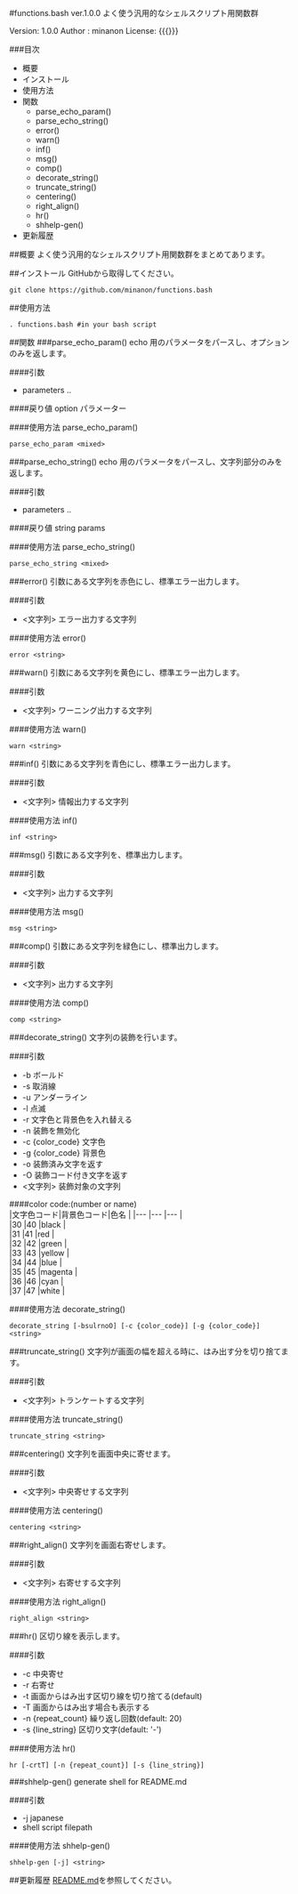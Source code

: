 #functions.bash ver.1.0.0
よく使う汎用的なシェルスクリプト用関数群

Version: 1.0.0
Author : minanon
License: {{{}}}


###目次
- 概要
- インストール
- 使用方法
- 関数
  - parse_echo_param()
  - parse_echo_string()
  - error()
  - warn()
  - inf()
  - msg()
  - comp()
  - decorate_string()
  - truncate_string()
  - centering()
  - right_align()
  - hr()
  - shhelp-gen()
- 更新履歴

##概要
よく使う汎用的なシェルスクリプト用関数群をまとめてあります。

##インストール
GitHubから取得してください。

    git clone https://github.com/minanon/functions.bash


##使用方法
```shell-session
. functions.bash #in your bash script
```

##関数
###parse_echo_param()
echo 用のパラメータをパースし、オプションのみを返します。

####引数
- parameters ..

####戻り値
option パラメーター

####使用方法	parse_echo_param()
```shell-session
parse_echo_param <mixed>
```

###parse_echo_string()
echo 用のパラメータをパースし、文字列部分のみを返します。

####引数
- parameters ..

####戻り値
string params

####使用方法	parse_echo_string()
```shell-session
parse_echo_string <mixed>
```

###error()
引数にある文字列を赤色にし、標準エラー出力します。

####引数
- <文字列> エラー出力する文字列

####使用方法	error()
```shell-session
error <string>
```

###warn()
引数にある文字列を黄色にし、標準エラー出力します。

####引数
- <文字列> ワーニング出力する文字列

####使用方法	warn()
```shell-session
warn <string>
```

###inf()
引数にある文字列を青色にし、標準エラー出力します。

####引数
- <文字列> 情報出力する文字列

####使用方法	inf()
```shell-session
inf <string>
```

###msg()
引数にある文字列を、標準出力します。

####引数
- <文字列> 出力する文字列

####使用方法	msg()
```shell-session
msg <string>
```

###comp()
引数にある文字列を緑色にし、標準出力します。

####引数
- <文字列> 出力する文字列

####使用方法	comp()
```shell-session
comp <string>
```

###decorate_string()
文字列の装飾を行います。

####引数
- -b ボールド
- -s 取消線
- -u アンダーライン
- -l 点滅
- -r 文字色と背景色を入れ替える
- -n 装飾を無効化
- -c {color_code} 文字色
- -g {color_code} 背景色
- -o 装飾済み文字を返す
- -O 装飾コード付き文字を返す
- <文字列> 装飾対象の文字列

####color code:(number or name)  
|文字色コード|背景色コード|色名    |
|---     |---           |---       |  
|30      |40            |black     |  
|31      |41            |red       |  
|32      |42            |green     |  
|33      |43            |yellow    |  
|34      |44            |blue      |  
|35      |45            |magenta   |  
|36      |46            |cyan      |  
|37      |47            |white     |

####使用方法	decorate_string()
```shell-session
decorate_string [-bsulrnoO] [-c {color_code}] [-g {color_code}] <string>
```

###truncate_string()
文字列が画面の幅を超える時に、はみ出す分を切り捨てます。

####引数
- <文字列> トランケートする文字列

####使用方法	truncate_string()
```shell-session
truncate_string <string>
```

###centering()
文字列を画面中央に寄せます。

####引数
- <文字列> 中央寄せする文字列

####使用方法	centering()
```shell-session
centering <string>
```

###right_align()
文字列を画面右寄せします。

####引数
- <文字列> 右寄せする文字列

####使用方法	right_align()
```shell-session
right_align <string>
```

###hr()
区切り線を表示します。

####引数
- -c 中央寄せ
- -r 右寄せ
- -t 画面からはみ出す区切り線を切り捨てる(default)
- -T 画面からはみ出す場合も表示する
- -n {repeat_count} 繰り返し回数(default: 20)
- -s {line_string} 区切り文字(default: '-')

####使用方法	hr()
```shell-session
hr [-crtT] [-n {repeat_count}] [-s {line_string}]
```

###shhelp-gen()
generate shell for README.md

####引数
- -j japanese
- shell script filepath

####使用方法	shhelp-gen()
```shell-session
shhelp-gen [-j] <string>
```

##更新履歴
[README.md](https://github.com/minanon/functions.shell/blob/master/README.md#changelog)を参照してください。

